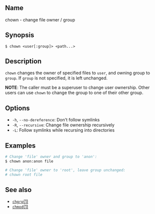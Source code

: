 ## Name

chown - change file owner / group

## Synopsis

```**sh
$ chown <user[:group]> <path...>
```

## Description

`chown` changes the owner of specified files to `user`, and owning group to `group`. If `group` is not specified, it is left unchanged.

**NOTE**: The caller must be a superuser to change user ownership. Other users can use `chown` to change the group to one of their other
group.

## Options

-   `-h`, `--no-dereference`: Don't follow symlinks
-   `-R`, `--recursive`: Change file ownership recursively
-   `-L`: Follow symlinks while recursing into directories

## Examples

```sh
# Change 'file' owner and group to 'anon':
$ chown anon:anon file

# Change 'file' owner to 'root', leave group unchanged:
# chown root file
```

## See also

-   [`chgrp`(1)](help://man/1/chgrp)
-   [`chmod`(1)](help://man/1/chmod)
